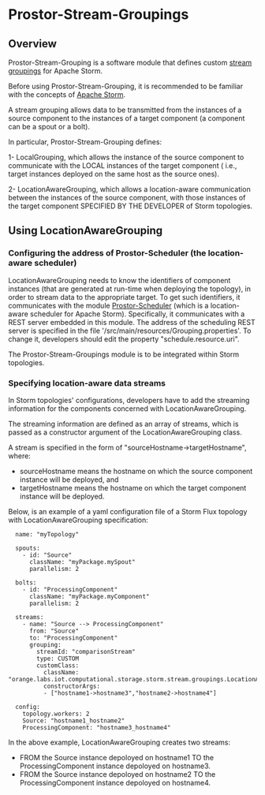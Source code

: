 # Prostor-Stream-Groupings

## Overview
Prostor-Stream-Grouping is a software module that defines custom [stream groupings](http://storm.apache.org/releases/current/Concepts.html) for Apache Storm. 

Before using Prostor-Stream-Grouping, it is recommended to be familiar with the concepts of [Apache Storm](http://storm.apache.org/).

A stream grouping allows data to be transmitted from the instances of a source component to the instances of a target component (a component can be a spout or a bolt).

In particular, Prostor-Stream-Grouping defines:

1-  LocalGrouping, which allows the instance of the source component to communicate with the LOCAL instances of the target component ( i.e., target instances deployed on the same host as the source ones).

2-  LocationAwareGrouping, which allows a location-aware communication between the instances of the source component, with those instances of the target component SPECIFIED BY THE DEVELOPER of Storm topologies. 


## Using LocationAwareGrouping 

### Configuring the address of Prostor-Scheduler (the location-aware scheduler)
LocationAwareGrouping needs to know the identifiers of component instances (that are generated at run-time when deploying the topology), in order to stream data to the appropriate target.
To get such identifiers, it communicates with the module [Prostor-Scheduler](https://github.com/nebil-ben-mabrouk/Prostor-Scheduler) (which is a location-aware scheduler for Apache Storm). Specifically, it communicates with a REST server embedded in this module. The address of the scheduling REST server is specified in the file '/src/main/resources/Grouping.properties'. To change it, developers should edit the property "schedule.resource.uri".

The Prostor-Stream-Groupings module is to be integrated within Storm topologies.

### Specifying location-aware data streams
In Storm topologies' configurations, developers have to add the streaming information for the components concerned with LocationAwareGrouping. 

The streaming information are defined as an array of streams, which is passed as a constructor argument of the LocationAwareGrouping class. 

A stream is specified in the form of "sourceHostname->targetHostname", where:
 - sourceHostname means the hostname on which the source component instance will be deployed, and
 - targetHostname means the hostname on which the target component instance will be deployed.


Below, is an example of a yaml configuration file of a Storm Flux topology with LocationAwareGrouping specification:

```
  name: "myTopology"

  spouts:
    - id: "Source"
      className: "myPackage.mySpout"
      parallelism: 2

  bolts:
    - id: "ProcessingComponent"
      className: "myPackage.myComponent"
      parallelism: 2
    
  streams:
    - name: "Source --> ProcessingComponent"
      from: "Source"
      to: "ProcessingComponent"
      grouping: 
        streamId: "comparisonStream"
        type: CUSTOM
        customClass:
          className: "orange.labs.iot.computational.storage.storm.stream.groupings.LocationAwareGrouping"
          constructorArgs:
          - ["hostname1->hostname3","hostname2->hostname4"]
        
  config:
    topology.workers: 2
    Source: "hostname1_hostname2"
    ProcessingComponent: "hostname3_hostname4"
```

In the above example, LocationAwareGrouping creates two streams:

- FROM the Source instance depoloyed on hostname1 TO the ProcessingComponent instance depoloyed on hostname3.
- FROM the Source instance depoloyed on hostname2 TO the ProcessingComponent instance depoloyed on hostname4.


